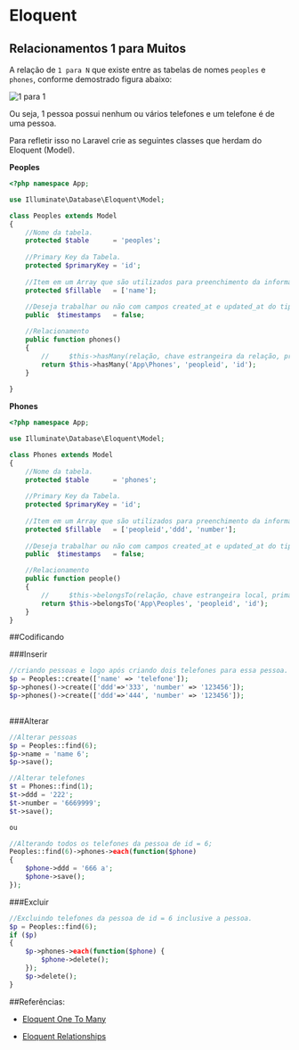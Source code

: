 # Eloquent

## Relacionamentos 1 para Muitos

A relação de `1 para N` que existe entre as tabelas de nomes `peoples` e `phones`, conforme demostrado figura abaixo:

![1 para 1](https://github.com/netdragoon/eloquent/blob/master/images/1-N.png)

Ou seja, 1 pessoa possui nenhum ou vários telefones e um telefone é de uma pessoa.

Para refletir isso no Laravel crie as seguintes classes que herdam do Eloquent (Model).

__Peoples__

```PHP
<?php namespace App;

use Illuminate\Database\Eloquent\Model;

class Peoples extends Model
{
    //Nome da tabela.
    protected $table      = 'peoples';
    
    //Primary Key da Tabela.
    protected $primaryKey = 'id';
    
    //Item em um Array que são utilizados para preenchimento da informação.
    protected $fillable   = ['name'];
    
    //Deseja trabalhar ou não com campos created_at e updated_at do tipo timestamp nessa tabela.
    public  $timestamps   = false;

    //Relacionamento
    public function phones()
    {
        //     $this->hasMany(relação, chave estrangeira da relação, primary key local);
        return $this->hasMany('App\Phones', 'peopleid', 'id');
    }
    
}
```

__Phones__

```PHP
<?php namespace App;

use Illuminate\Database\Eloquent\Model;

class Phones extends Model
{
    //Nome da tabela.
    protected $table      = 'phones';
    
    //Primary Key da Tabela.
    protected $primaryKey = 'id';
    
    //Item em um Array que são utilizados para preenchimento da informação.
    protected $fillable   = ['peopleid','ddd', 'number'];
    
    //Deseja trabalhar ou não com campos created_at e updated_at do tipo timestamp nessa tabela.
    public  $timestamps   = false;

    //Relacionamento
    public function people()
    {
        //     $this->belongsTo(relação, chave estrangeira local, primary key da relação);
        return $this->belongsTo('App\Peoples', 'peopleid', 'id');
    }
}
```

##Codificando

###Inserir
```PHP
//criando pessoas e logo após criando dois telefones para essa pessoa.
$p = Peoples::create(['name' => 'telefone']);
$p->phones()->create(['ddd'=>'333', 'number' => '123456']);
$p->phones()->create(['ddd'=>'444', 'number' => '123456']);
        
```
###Alterar
```PHP
//Alterar pessoas
$p = Peoples::find(6);
$p->name = 'name 6';
$p->save();

//Alterar telefones
$t = Phones::find(1);
$t->ddd = '222';
$t->number = '6669999';
$t->save();

ou

//Alterando todos os telefones da pessoa de id = 6;
Peoples::find(6)->phones->each(function($phone)
{
    $phone->ddd = '666 a';
    $phone->save();
});

```

###Excluir
```PHP
//Excluindo telefones da pessoa de id = 6 inclusive a pessoa.
$p = Peoples::find(6);
if ($p)
{
    $p->phones->each(function($phone) {
        $phone->delete();
    });
    $p->delete();
}

```


##Referências: 

- [Eloquent One To Many](http://laravel.com/docs/5.0/eloquent#one-to-many)
    
- [Eloquent Relationships](http://laravel.com/docs/5.0/eloquent#relationships)

